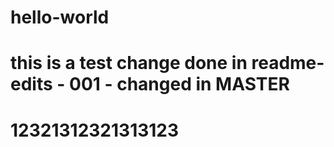 # hello-world
# this is a test change done in readme-edits - 001 - changed in MASTER
# 12321312321313123
